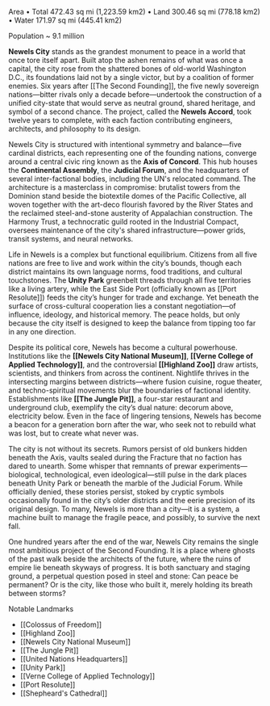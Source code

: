 
Area
 • Total
	472.43 sq mi (1,223.59 km2)
 • Land	300.46 sq mi (778.18 km2)
 • Water	171.97 sq mi (445.41 km2)

Population 
	~ 9.1 million


**Newels City** stands as the grandest monument to peace in a world that once tore itself apart. Built atop the ashen remains of what was once a capital, the city rose from the shattered bones of old-world Washington D.C., its foundations laid not by a single victor, but by a coalition of former enemies. Six years after [[The Second Founding]], the five newly sovereign nations—bitter rivals only a decade before—undertook the construction of a unified city-state that would serve as neutral ground, shared heritage, and symbol of a second chance. The project, called the **Newels Accord**, took twelve years to complete, with each faction contributing engineers, architects, and philosophy to its design.

Newels City is structured with intentional symmetry and balance—five cardinal districts, each representing one of the founding nations, converge around a central civic ring known as the **Axis of Concord**. This hub houses the **Continental Assembly**, the **Judicial Forum**, and the headquarters of several inter-factional bodies, including the UN's relocated command. The architecture is a masterclass in compromise: brutalist towers from the Dominion stand beside the biotextile domes of the Pacific Collective, all woven together with the art-deco flourish favored by the River States and the reclaimed steel-and-stone austerity of Appalachian construction. The Harmony Trust, a technocratic guild rooted in the Industrial Compact, oversees maintenance of the city's shared infrastructure—power grids, transit systems, and neural networks.

Life in Newels is a complex but functional equilibrium. Citizens from all five nations are free to live and work within the city’s bounds, though each district maintains its own language norms, food traditions, and cultural touchstones. The **Unity Park** greenbelt threads through all five territories like a living artery, while the East Side Port (officially known as [[Port Resolute]]) feeds the city’s hunger for trade and exchange. Yet beneath the surface of cross-cultural cooperation lies a constant negotiation—of influence, ideology, and historical memory. The peace holds, but only because the city itself is designed to keep the balance from tipping too far in any one direction.

Despite its political core, Newels has become a cultural powerhouse. Institutions like the **[[Newels City National Museum]]**, **[[Verne College of Applied Technology]]**, and the controversial **[[Highland Zoo]]** draw artists, scientists, and thinkers from across the continent. Nightlife thrives in the intersecting margins between districts—where fusion cuisine, rogue theater, and techno-spiritual movements blur the boundaries of factional identity. Establishments like **[[The Jungle Pit]]**, a four-star restaurant and underground club, exemplify the city’s dual nature: decorum above, electricity below. Even in the face of lingering tensions, Newels has become a beacon for a generation born after the war, who seek not to rebuild what was lost, but to create what never was.

The city is not without its secrets. Rumors persist of old bunkers hidden beneath the Axis, vaults sealed during the Fracture that no faction has dared to unearth. Some whisper that remnants of prewar experiments—biological, technological, even ideological—still pulse in the dark places beneath Unity Park or beneath the marble of the Judicial Forum. While officially denied, these stories persist, stoked by cryptic symbols occasionally found in the city’s older districts and the eerie precision of its original design. To many, Newels is more than a city—it is a system, a machine built to manage the fragile peace, and possibly, to survive the next fall.

One hundred years after the end of the war, Newels City remains the single most ambitious project of the Second Founding. It is a place where ghosts of the past walk beside the architects of the future, where the ruins of empire lie beneath skyways of progress. It is both sanctuary and staging ground, a perpetual question posed in steel and stone: Can peace be permanent? Or is the city, like those who built it, merely holding its breath between storms?


Notable Landmarks
- [[Colossus of Freedom]]
- [[Highland Zoo]]
- [[Newels City National Museum]]
- [[The Jungle Pit]]
- [[United Nations Headquarters]]
- [[Unity Park]]
- [[Verne College of Applied Technology]]
- [[Port Resolute]]
- [[Shepheard's Cathedral]]

